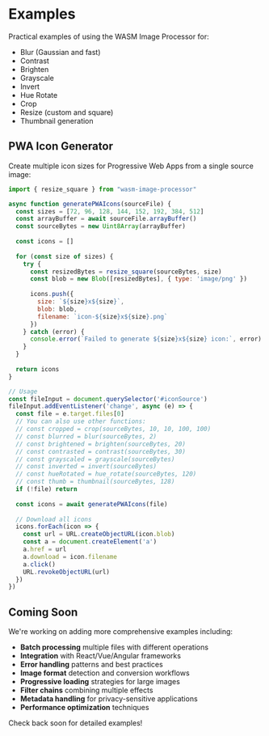 # Examples

Practical examples of using the WASM Image Processor for:

- Blur (Gaussian and fast)
- Contrast
- Brighten
- Grayscale
- Invert
- Hue Rotate
- Crop
- Resize (custom and square)
- Thumbnail generation

## PWA Icon Generator

Create multiple icon sizes for Progressive Web Apps from a single source image:

```javascript
import { resize_square } from "wasm-image-processor"

async function generatePWAIcons(sourceFile) {
  const sizes = [72, 96, 128, 144, 152, 192, 384, 512]
  const arrayBuffer = await sourceFile.arrayBuffer()
  const sourceBytes = new Uint8Array(arrayBuffer)
  
  const icons = []
  
  for (const size of sizes) {
    try {
      const resizedBytes = resize_square(sourceBytes, size)
      const blob = new Blob([resizedBytes], { type: 'image/png' })
      
      icons.push({
        size: `${size}x${size}`,
        blob: blob,
        filename: `icon-${size}x${size}.png`
      })
    } catch (error) {
      console.error(`Failed to generate ${size}x${size} icon:`, error)
    }
  }
  
  return icons
}

// Usage
const fileInput = document.querySelector('#iconSource')
fileInput.addEventListener('change', async (e) => {
  const file = e.target.files[0]
  // You can also use other functions:
  // const cropped = crop(sourceBytes, 10, 10, 100, 100)
  // const blurred = blur(sourceBytes, 2)
  // const brightened = brighten(sourceBytes, 20)
  // const contrasted = contrast(sourceBytes, 30)
  // const grayscaled = grayscale(sourceBytes)
  // const inverted = invert(sourceBytes)
  // const hueRotated = hue_rotate(sourceBytes, 120)
  // const thumb = thumbnail(sourceBytes, 128)
  if (!file) return
  
  const icons = await generatePWAIcons(file)
  
  // Download all icons
  icons.forEach(icon => {
    const url = URL.createObjectURL(icon.blob)
    const a = document.createElement('a')
    a.href = url
    a.download = icon.filename
    a.click()
    URL.revokeObjectURL(url)
  })
})
```

## Coming Soon

We're working on adding more comprehensive examples including:

- **Batch processing** multiple files with different operations
- **Integration** with React/Vue/Angular frameworks
- **Error handling** patterns and best practices
- **Image format** detection and conversion workflows
- **Progressive loading** strategies for large images
- **Filter chains** combining multiple effects
- **Metadata handling** for privacy-sensitive applications
- **Performance optimization** techniques

Check back soon for detailed examples!
